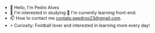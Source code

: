 - 👋 Hello, I'm Pedro Alves
- 👀 I'm interested in studying 
 🌱 I'm currently learning front-end.
- 📫 How to contact me 
contato.peedroo23@gmail.com.
- ⚡ Curiosity: Football lover and interested in learning more every day!

<!---
PeedrooDev/PeedrooDev is a ✨ special ✨ repository because its `README.md` (this file) appears on your GitHub profile.
You can click the Preview link to take a look at your changes.
--->

